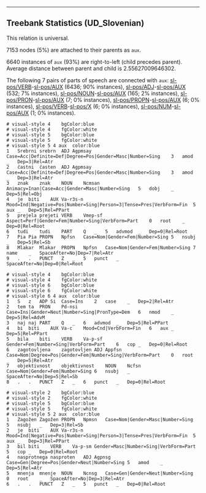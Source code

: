 

--------------------------------------------------------------------------------

## Treebank Statistics (UD_Slovenian)

This relation is universal.

7153 nodes (5%) are attached to their parents as `aux`.

6640 instances of `aux` (93%) are right-to-left (child precedes parent).
Average distance between parent and child is 2.55627009646302.

The following 7 pairs of parts of speech are connected with `aux`: [sl-pos/VERB]()-[sl-pos/AUX]() (6436; 90% instances), [sl-pos/ADJ]()-[sl-pos/AUX]() (532; 7% instances), [sl-pos/NOUN]()-[sl-pos/AUX]() (165; 2% instances), [sl-pos/PRON]()-[sl-pos/AUX]() (7; 0% instances), [sl-pos/PROPN]()-[sl-pos/AUX]() (6; 0% instances), [sl-pos/VERB]()-[sl-pos/X]() (6; 0% instances), [sl-pos/NUM]()-[sl-pos/AUX]() (1; 0% instances).


~~~ conllu
# visual-style 4	bgColor:blue
# visual-style 4	fgColor:white
# visual-style 5	bgColor:blue
# visual-style 5	fgColor:white
# visual-style 5 4 aux	color:blue
1	Srebrni	srebrn	ADJ	Agpmsay	Case=Acc|Definite=Def|Degree=Pos|Gender=Masc|Number=Sing	3	amod	_	Dep=3|Rel=Atr
2	častni	časten	ADJ	Agpmsay	Case=Acc|Definite=Def|Degree=Pos|Gender=Masc|Number=Sing	3	amod	_	Dep=3|Rel=Atr
3	znak	znak	NOUN	Ncmsan	Animacy=Inan|Case=Acc|Gender=Masc|Number=Sing	5	dobj	_	Dep=5|Rel=Obj
4	je	biti	AUX	Va-r3s-n	Mood=Ind|Negative=Pos|Number=Sing|Person=3|Tense=Pres|VerbForm=Fin	5	aux	_	Dep=5|Rel=PPart
5	prejela	prejeti	VERB	Vmep-sf	Aspect=Perf|Gender=Fem|Number=Sing|VerbForm=Part	0	root	_	Dep=0|Rel=Root
6	tudi	tudi	PART	Q	_	5	advmod	_	Dep=0|Rel=Root
7	Pia	Pia	PROPN	Npfsn	Case=Nom|Gender=Fem|Number=Sing	5	nsubj	_	Dep=5|Rel=Sb
8	Mlakar	Mlakar	PROPN	Npfsn	Case=Nom|Gender=Fem|Number=Sing	7	name	_	SpaceAfter=No|Dep=7|Rel=Atr
9	.	.	PUNCT	Z	_	5	punct	_	SpaceAfter=No|Dep=0|Rel=Root

~~~


~~~ conllu
# visual-style 4	bgColor:blue
# visual-style 4	fgColor:white
# visual-style 6	bgColor:blue
# visual-style 6	fgColor:white
# visual-style 6 4 aux	color:blue
1	S	z	ADP	Si	Case=Ins	2	case	_	Dep=2|Rel=Atr
2	tem	ta	PRON	Pd-nsi	Case=Ins|Gender=Neut|Number=Sing|PronType=Dem	6	nmod	_	Dep=5|Rel=AdvM
3	naj	naj	PART	Q	_	6	advmod	_	Dep=5|Rel=PPart
4	bi	biti	AUX	Va-c	Mood=Cnd|VerbForm=Fin	6	aux	_	Dep=5|Rel=PPart
5	bila	biti	VERB	Va-p-sf	Gender=Fem|Number=Sing|VerbForm=Part	6	cop	_	Dep=0|Rel=Root
6	zagotovljena	zagotovljen	ADJ	Appfsn	Case=Nom|Degree=Pos|Gender=Fem|Number=Sing|VerbForm=Part	0	root	_	Dep=5|Rel=Atr
7	objektivnost	objektivnost	NOUN	Ncfsn	Case=Nom|Gender=Fem|Number=Sing	6	nsubj	_	SpaceAfter=No|Dep=5|Rel=Sb
8	.	.	PUNCT	Z	_	6	punct	_	Dep=0|Rel=Root

~~~


~~~ conllu
# visual-style 2	bgColor:blue
# visual-style 2	fgColor:white
# visual-style 5	bgColor:blue
# visual-style 5	fgColor:white
# visual-style 5 2 aux	color:blue
1	Zagožen	Zagožen	PROPN	Npmsn	Case=Nom|Gender=Masc|Number=Sing	5	nsubj	_	Dep=3|Rel=Sb
2	je	biti	AUX	Va-r3s-n	Mood=Ind|Negative=Pos|Number=Sing|Person=3|Tense=Pres|VerbForm=Fin	5	aux	_	Dep=3|Rel=PPart
3	bil	biti	VERB	Va-p-sm	Gender=Masc|Number=Sing|VerbForm=Part	5	cop	_	Dep=0|Rel=Root
4	nasprotnega	nasproten	ADJ	Agpnsg	Case=Gen|Degree=Pos|Gender=Neut|Number=Sing	5	amod	_	Dep=5|Rel=Atr
5	mnenja	mnenje	NOUN	Ncnsg	Case=Gen|Gender=Neut|Number=Sing	0	root	_	SpaceAfter=No|Dep=3|Rel=Atr
6	.	.	PUNCT	Z	_	5	punct	_	Dep=0|Rel=Root

~~~


